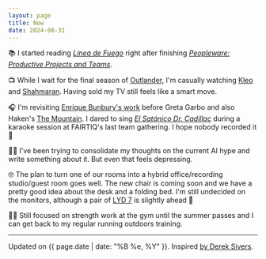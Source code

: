 ```yaml
---
layout: page
title: Now
date: 2024-08-31
---
```


📚 I started reading [_Línea de Fuego_](https://www.perezreverte.com/libro/748/linea-de-fuego/) right after finishing [_Peopleware: Productive Projects and Teams_](https://www.pearson.ch/shop/weiterbildung/peopleware-productive-projects-and-teams-9780321934116).


📺 While I wait for the final season of [Outlander](https://en.wikipedia.org/wiki/Outlander_(TV_series)), I'm casually watching [Kleo](https://en.wikipedia.org/wiki/Kleo) and [Shahmaran](https://en.wikipedia.org/wiki/Shahmaran_(TV_series)). Having sold my TV still feels like a smart move.


🎧 I'm revisiting [Enrique Bunbury's work](https://en.wikipedia.org/wiki/Enrique_Bunbury#Studio_albums) before Greta Garbo and also Haken's [The Mountain](https://en.wikipedia.org/wiki/The_Mountain_(Haken_album)). I dared to sing [_El Satánico Dr. Cadillac_](https://open.spotify.com/intl-de/track/38BgSgrjtPKDkFxykexEFu?si=63e81da9a6774a6b) during a karaoke session at FAIRTIQ's last team gathering. I hope nobody recorded it 🙈


✍🏻 I've been trying to consolidate my thoughts on the current AI hype and write something about it. But even that feels depressing.

🤓 The plan to turn one of our rooms into a hybrid office/recording studio/guest room goes well. The new chair is coming soon and we have a pretty good idea about the desk and a folding bed. I'm still undecided on the monitors, although a pair of [LYD 7](https://dynaudio.com/professional-audio/lyd/lyd-7) is slightly ahead 💸

🏋🏻 Still focused on strength work at the gym until the summer passes and I can get back to my regular running outdoors training.

---

Updated on {{ page.date | date: "%B %e, %Y" }}. Inspired [by Derek Sivers](https://nownownow.com/about).
